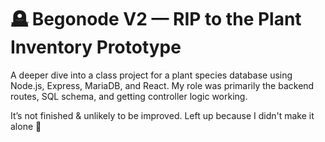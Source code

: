 # 🪦 Begonode V2 — RIP to the Plant Inventory Prototype

A deeper dive into a class project for a plant species database using Node.js, Express, MariaDB, and React. 
My role was primarily the backend routes, SQL schema, and getting controller logic working.

It’s not finished & unlikely to be improved. Left up because I didn't make it alone 🌿
